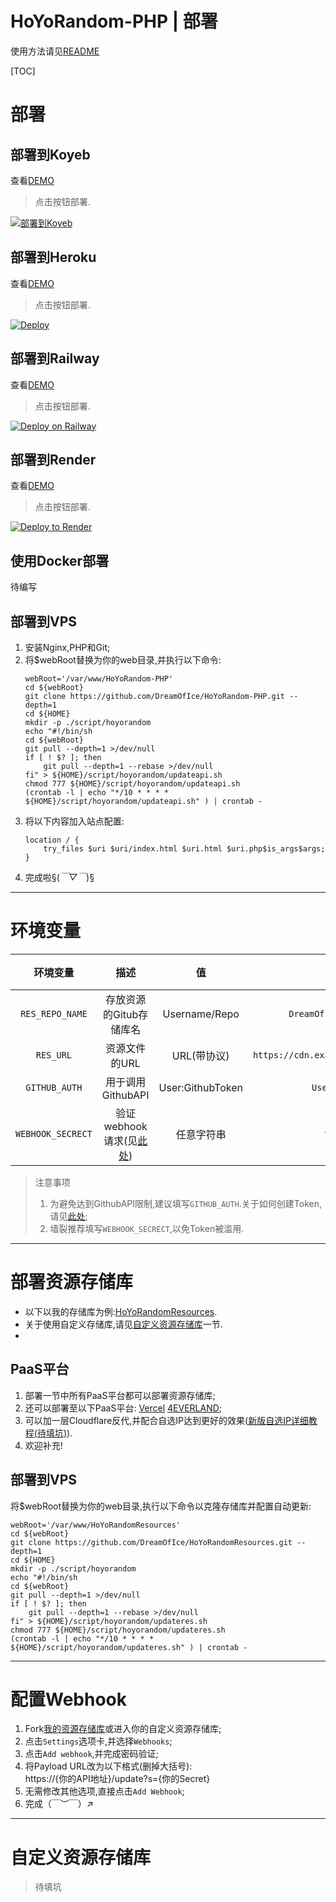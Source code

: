 # HoYoRandom-PHP | 部署  
使用方法请见[README](readme.md)  

[TOC]  

# 部署
## 部署到Koyeb  
查看[DEMO](https://random-v0-dreamofice.koyeb.app) 
> 点击按钮部署.   

[![部署到Koyeb](https://www.koyeb.com/static/images/deploy/button.svg)](https://app.koyeb.com/deploy?type=git&name=HoYoRandom&ports=8080;http;/&env[RES_REPO_NAME]=DreamOfIce/HoYoRandomResources&env[RES_URL]=https://cdn.example.cn/path/to/the/resource/&env[GITHUB_AUTH]=Username:gh_tokenhere&env[WEBHOOK_SECRECT]=vStTKNqE39oqIJqY&repository=github.com/DreamOfIce/HoYoRandom-php&branch=main&build_command=bash%20./scripts/init.sh)  

## 部署到Heroku
查看[DEMO](https://hoyorandom-php.herokuapp.com) 
> 点击按钮部署.  

[![Deploy](https://www.herokucdn.com/deploy/button.svg)](https://heroku.com/deploy)

## 部署到Railway
查看[DEMO](https://hoyorandom-php.up.railway.app)
> 点击按钮部署.  

[![Deploy on Railway](https://railway.app/button.svg)](https://railway.app/new/template/BpuYV4)

## 部署到Render
查看[DEMO](https://hoyorandom.onrender.com)  
> 点击按钮部署.  

[![Deploy to Render](https://render.com/images/deploy-to-render-button.svg)](https://render.com/deploy?repo=github.com/DreamOfIce/HoYoRandom-php)

## 使用Docker部署
待编写

## 部署到VPS
1. 安装Nginx,PHP和Git;
2. 将$webRoot替换为你的web目录,并执行以下命令:
    ````shell
    webRoot='/var/www/HoYoRandom-PHP'
    cd ${webRoot}
    git clone https://github.com/DreamOfIce/HoYoRandom-PHP.git --depth=1
    cd ${HOME}
    mkdir -p ./script/hoyorandom
    echo "#!/bin/sh
    cd ${webRoot}
    git pull --depth=1 >/dev/null
    if [ ! $? ]; then
        git pull --depth=1 --rebase >/dev/null
    fi" > ${HOME}/script/hoyorandom/updateapi.sh
    chmod 777 ${HOME}/script/hoyorandom/updateapi.sh
    (crontab -l | echo "*/10 * * * * ${HOME}/script/hoyorandom/updateapi.sh" ) | crontab -
    ````
3. 将以下内容加入站点配置:
    ````nginx
    location / {
        try_files $uri $uri/index.html $uri.html $uri.php$is_args$args;
    }
    ````
4. 完成啦§(*￣▽￣*)§

-------

# 环境变量
|     环境变量      |                  描述                   |        值        |                      示例                      | 必填  |
| :---------------: | :-------------------------------------: | :--------------: | :--------------------------------------------: | :---: |
|  `RES_REPO_NAME`  |         存放资源的Gitub存储库名         |  Username/Repo   |        `DreamOfIce/HoYoRandomResources`        |  是   |
|     `RES_URL`     |              资源文件的URL              |   URL(带协议)    | `https://cdn.example.cn/path/to/the/resource/` |  是   |
|   `GITHUB_AUTH`   |            用于调用GithubAPI            | User:GithubToken |            `Username:gh_tokenhere`             |  否   |
| `WEBHOOK_SECRECT` | 验证webhook请求(见[此处](#配置webhook)) |    任意字符串    |               `vStTKNqE39oqIJqY`               |  否   |
> 注意事项  
> 1. 为避免达到GithubAPI限制,建议填写`GITHUB_AUTH`.关于如何创建Token,请见[此处](https://docs.github.com/cn/authentication/keeping-your-account-and-data-secure/creating-a-personal-access-token);  
> 2. 墙裂推荐填写`WEBHOOK_SECRECT`,以免Token被滥用.  

------

# 部署资源存储库
- 以下以我的存储库为例:[HoYoRandomResources](https://github.com/DreamOfIce/HoYoRandomResources).
- 关于使用自定义存储库,请见[自定义资源存储库](#自定义资源存储库)一节.
- 
## PaaS平台
1. 部署一节中所有PaaS平台都可以部署资源存储库;
2. 还可以部署至以下PaaS平台: [Vercel](https://vercel.com/) [4EVERLAND](https://4everland.org/);
3. 可以加一层Cloudflare反代,并配合自选IP达到更好的效果([新版自选IP详细教程(待填坑)](https://www.dreamofice.cn/)).
4. 欢迎补充!

## 部署到VPS
将$webRoot替换为你的web目录,执行以下命令以克隆存储库并配置自动更新:
````shell
webRoot='/var/www/HoYoRandomResources'
cd ${webRoot}
git clone https://github.com/DreamOfIce/HoYoRandomResources.git --depth=1
cd ${HOME}
mkdir -p ./script/hoyorandom
echo "#!/bin/sh
cd ${webRoot}
git pull --depth=1 >/dev/null
if [ ! $? ]; then
    git pull --depth=1 --rebase >/dev/null
fi" > ${HOME}/script/hoyorandom/updateres.sh
chmod 777 ${HOME}/script/hoyorandom/updateres.sh
(crontab -l | echo "*/10 * * * * ${HOME}/script/hoyorandom/updateres.sh" ) | crontab -
````

------

# 配置Webhook
1. Fork[我的资源存储库](https://github.com/DreamOfIce/HoYoRandomResources)或进入你的自定义资源存储库;
2. 点击`Settings`选项卡,并选择`Webhooks`;  
3. 点击`Add webhook`,并完成密码验证;  
4. 将Payload URL改为以下格式(删掉大括号):  
        https://{你的API地址}/update?s={你的Secret}
5. 无需修改其他选项,直接点击`Add Webhook`;  
6. 完成（￣︶￣）↗　

------

# 自定义资源存储库
> 待填坑